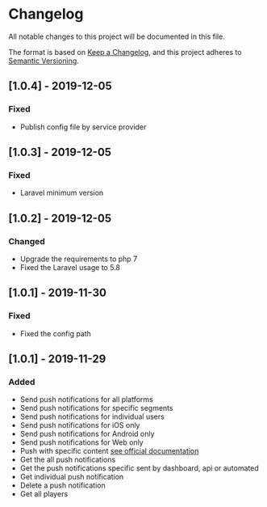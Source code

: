 # Changelog
All notable changes to this project will be documented in this file.

The format is based on [Keep a Changelog](https://keepachangelog.com/en/1.0.0/),
and this project adheres to [Semantic Versioning](https://semver.org/spec/v2.0.0.html).

## [1.0.4] - 2019-12-05
### Fixed
- Publish config file by service provider

## [1.0.3] - 2019-12-05
### Fixed
- Laravel minimum version

## [1.0.2] - 2019-12-05
### Changed
- Upgrade the requirements to php 7
- Fixed the Laravel usage to 5.8

## [1.0.1] - 2019-11-30
### Fixed
- Fixed the config path

## [1.0.1] - 2019-11-29
### Added
- Send push notifications for all platforms
- Send push notifications for specific segments
- Send push notifications for individual users
- Send push notifications for iOS only
- Send push notifications for Android only
- Send push notifications for Web only
- Push with specific content [see official documentation](https://documentation.onesignal.com/reference#create-notification)
- Get the all push notifications
- Get the push notifications specific sent by dashboard, api or automated
- Get individual push notification
- Delete a push notification
- Get all players